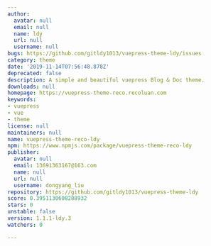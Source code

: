 ```yaml
---
author:
  avatar: null
  email: null
  name: ldy
  url: null
  username: null
bugs: https://github.com/gitldy1013/vuepress-theme-ldy/issues
category: theme
date: '2019-11-14T07:56:48.878Z'
deprecated: false
description: A simple and beautiful vuepress Blog & Doc theme.
downloads: null
homepage: https://vuepress-theme-reco.recoluan.com
keywords:
- vuepress
- vue
- theme
license: null
maintainers: null
name: vuepress-theme-reco-ldy
npm: https://www.npmjs.com/package/vuepress-theme-reco-ldy
publisher:
  avatar: null
  email: 13691363167@163.com
  name: null
  url: null
  username: dongyang_liu
repository: https://github.com/gitldy1013/vuepress-theme-ldy
score: 0.3951130608288932
stars: 0
unstable: false
version: 1.1.1-ldy.3
watchers: 0

---
```


